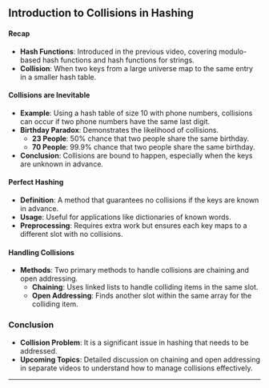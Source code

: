 ## Introduction to Collisions in Hashing

#### Recap
- **Hash Functions**: Introduced in the previous video, covering modulo-based hash functions and hash functions for strings.
- **Collision**: When two keys from a large universe map to the same entry in a smaller hash table.

#### Collisions are Inevitable
- **Example**: Using a hash table of size 10 with phone numbers, collisions can occur if two phone numbers have the same last digit.
- **Birthday Paradox**: Demonstrates the likelihood of collisions.
  - **23 People**: 50% chance that two people share the same birthday.
  - **70 People**: 99.9% chance that two people share the same birthday.
- **Conclusion**: Collisions are bound to happen, especially when the keys are unknown in advance.

#### Perfect Hashing
- **Definition**: A method that guarantees no collisions if the keys are known in advance.
- **Usage**: Useful for applications like dictionaries of known words.
- **Preprocessing**: Requires extra work but ensures each key maps to a different slot with no collisions.

#### Handling Collisions
- **Methods**: Two primary methods to handle collisions are chaining and open addressing.
  - **Chaining**: Uses linked lists to handle colliding items in the same slot.
  - **Open Addressing**: Finds another slot within the same array for the colliding item.

### Conclusion
- **Collision Problem**: It is a significant issue in hashing that needs to be addressed.
- **Upcoming Topics**: Detailed discussion on chaining and open addressing in separate videos to understand how to manage collisions effectively.

---